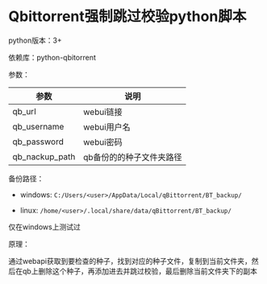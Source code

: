 # Qbittorrent强制跳过校验python脚本

python版本：3+

依赖库：python-qbitorrent

参数：

| 参数  | 说明 |
| ------------- | ------------- |
| qb_url  | webui链接  |
| qb_username  | webui用户名  |
| qb_password  | webui密码  |
| qb_nackup_path  | qb备份的的种子文件夹路径  |

备份路径：
  
 - windows: `C:/Users/<user>/AppData/Local/qBittorrent/BT_backup/`
    
 - linux: `/home/<user>/.local/share/data/qBittorrent/BT_backup/`

仅在windows上测试过

原理：

  通过webapi获取到要检查的种子，找到对应的种子文件，复制到当前文件夹，然后在qb上删除这个种子，再添加进去并跳过校验，最后删除当前文件夹下的副本
